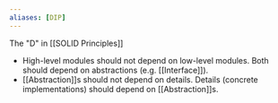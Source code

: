 ```yaml
---
aliases: [DIP]
---
```


The "D" in [[SOLID Principles]]

- High-level modules should not depend on low-level modules. Both should depend on abstractions (e.g. [[Interface]]).
- [[Abstraction]]s should not depend on details. Details (concrete implementations) should depend on [[Abstraction]]s.